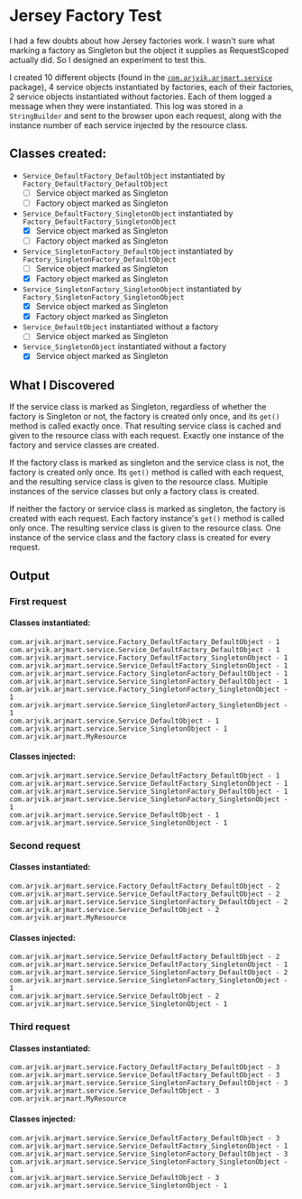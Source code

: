 # Jersey Factory Test
I had a few doubts about how Jersey factories work. I wasn't sure what marking a factory as Singleton but the object it supplies as RequestScoped actually did.
So I designed an experiment to test this. 

I created 10 different objects (found in the [`com.arjvik.arjmart.service`](https://github.com/arjvik/JerseyFactoryTest/tree/master/src/main/java/com/arjvik/arjmart/service) package), 4 service objects instantiated by factories, each of their factories, 
2 service objects instantiated without factories. Each of them logged a message when they were instantiated. This log was stored in a `StringBuilder` and sent to
the browser upon each request, along with the instance number of each service injected by the resource class.

## Classes created:

 - `Service_DefaultFactory_DefaultObject` instantiated by `Factory_DefaultFactory_DefaultObject`
    - [ ] Service object marked as Singleton
    - [ ] Factory object marked as Singleton
 - `Service_DefaultFactory_SingletonObject` instantiated by `Factory_DefaultFactory_SingletonObject`
    - [x] Service object marked as Singleton
    - [ ] Factory object marked as Singleton
 - `Service_SingletonFactory_DefaultObject`	instantiated by `Factory_SingletonFactory_DefaultObject`
    - [ ] Service object marked as Singleton
    - [x] Factory object marked as Singleton
 - `Service_SingletonFactory_SingletonObject` instantiated by `Factory_SingletonFactory_SingletonObject`
    - [x] Service object marked as Singleton
    - [x] Factory object marked as Singleton
 - `Service_DefaultObject` instantiated without a factory
    - [ ] Service object marked as Singleton
 - `Service_SingletonObject` instantiated without a factory
    - [x] Service object marked as Singleton

## What I Discovered

If the service class is marked as Singleton, regardless of whether the factory is Singleton or not, the factory is created only once, and its `get()` method is called exactly once. That resulting service class is cached and given to the resource class with each request. Exactly one instance of the factory and service classes are created.

If the factory class is marked as singleton and the service class is not, the factory is created only once. Its `get()` method is called with each request, and the resulting service class is given to the resource class. Multiple instances of the service classes but only a factory class is created.

If neither the factory or service class is marked as singleton, the factory is created with each request. Each factory instance's `get()` method is called only once. The resulting service class is given to the resource class. One instance of the service class and the factory class is created for every request.

## Output

### First request

#### Classes instantiated:

```
com.arjvik.arjmart.service.Factory_DefaultFactory_DefaultObject - 1
com.arjvik.arjmart.service.Service_DefaultFactory_DefaultObject - 1
com.arjvik.arjmart.service.Factory_DefaultFactory_SingletonObject - 1
com.arjvik.arjmart.service.Service_DefaultFactory_SingletonObject - 1
com.arjvik.arjmart.service.Factory_SingletonFactory_DefaultObject - 1
com.arjvik.arjmart.service.Service_SingletonFactory_DefaultObject - 1
com.arjvik.arjmart.service.Factory_SingletonFactory_SingletonObject - 1
com.arjvik.arjmart.service.Service_SingletonFactory_SingletonObject - 1
com.arjvik.arjmart.service.Service_DefaultObject - 1
com.arjvik.arjmart.service.Service_SingletonObject - 1
com.arjvik.arjmart.MyResource
```

#### Classes injected:

``` 
com.arjvik.arjmart.service.Service_DefaultFactory_DefaultObject - 1
com.arjvik.arjmart.service.Service_DefaultFactory_SingletonObject - 1
com.arjvik.arjmart.service.Service_SingletonFactory_DefaultObject - 1
com.arjvik.arjmart.service.Service_SingletonFactory_SingletonObject - 1
com.arjvik.arjmart.service.Service_DefaultObject - 1
com.arjvik.arjmart.service.Service_SingletonObject - 1
```

### Second request

#### Classes instantiated:

```
com.arjvik.arjmart.service.Factory_DefaultFactory_DefaultObject - 2
com.arjvik.arjmart.service.Service_DefaultFactory_DefaultObject - 2
com.arjvik.arjmart.service.Service_SingletonFactory_DefaultObject - 2
com.arjvik.arjmart.service.Service_DefaultObject - 2
com.arjvik.arjmart.MyResource
```

#### Classes injected:

```
com.arjvik.arjmart.service.Service_DefaultFactory_DefaultObject - 2
com.arjvik.arjmart.service.Service_DefaultFactory_SingletonObject - 1
com.arjvik.arjmart.service.Service_SingletonFactory_DefaultObject - 2
com.arjvik.arjmart.service.Service_SingletonFactory_SingletonObject - 1
com.arjvik.arjmart.service.Service_DefaultObject - 2
com.arjvik.arjmart.service.Service_SingletonObject - 1 
```

### Third request

#### Classes instantiated:

```
com.arjvik.arjmart.service.Factory_DefaultFactory_DefaultObject - 3
com.arjvik.arjmart.service.Service_DefaultFactory_DefaultObject - 3
com.arjvik.arjmart.service.Service_SingletonFactory_DefaultObject - 3
com.arjvik.arjmart.service.Service_DefaultObject - 3
com.arjvik.arjmart.MyResource
```

#### Classes injected:

```
com.arjvik.arjmart.service.Service_DefaultFactory_DefaultObject - 3
com.arjvik.arjmart.service.Service_DefaultFactory_SingletonObject - 1
com.arjvik.arjmart.service.Service_SingletonFactory_DefaultObject - 3
com.arjvik.arjmart.service.Service_SingletonFactory_SingletonObject - 1
com.arjvik.arjmart.service.Service_DefaultObject - 3
com.arjvik.arjmart.service.Service_SingletonObject - 1
```
